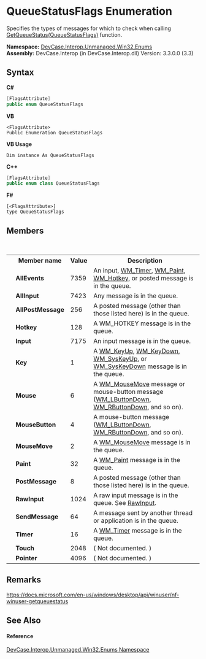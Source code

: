 # QueueStatusFlags Enumeration
 

Specifies the types of messages for which to check when calling <a href="M_DevCase_Interop_Unmanaged_Win32_NativeMethods_GetQueueStatus">GetQueueStatus(QueueStatusFlags)</a> function.

**Namespace:**&nbsp;<a href="N_DevCase_Interop_Unmanaged_Win32_Enums">DevCase.Interop.Unmanaged.Win32.Enums</a><br />**Assembly:**&nbsp;DevCase.Interop (in DevCase.Interop.dll) Version: 3.3.0.0 (3.3)

## Syntax

**C#**<br />
``` C#
[FlagsAttribute]
public enum QueueStatusFlags
```

**VB**<br />
``` VB
<FlagsAttribute>
Public Enumeration QueueStatusFlags
```

**VB Usage**<br />
``` VB Usage
Dim instance As QueueStatusFlags
```

**C++**<br />
``` C++
[FlagsAttribute]
public enum class QueueStatusFlags
```

**F#**<br />
``` F#
[<FlagsAttribute>]
type QueueStatusFlags
```


## Members
&nbsp;<table><tr><th></th><th>Member name</th><th>Value</th><th>Description</th></tr><tr><td /><td target="F:DevCase.Interop.Unmanaged.Win32.Enums.QueueStatusFlags.AllEvents">**AllEvents**</td><td>7359</td><td>An input, <a href="T_DevCase_Interop_Unmanaged_Win32_Enums_WindowMessages">WM_Timer</a>, <a href="T_DevCase_Interop_Unmanaged_Win32_Enums_WindowMessages">WM_Paint</a>, <a href="T_DevCase_Interop_Unmanaged_Win32_Enums_WindowMessages">WM_Hotkey</a>, or posted message is in the queue.</td></tr><tr><td /><td target="F:DevCase.Interop.Unmanaged.Win32.Enums.QueueStatusFlags.AllInput">**AllInput**</td><td>7423</td><td>Any message is in the queue.</td></tr><tr><td /><td target="F:DevCase.Interop.Unmanaged.Win32.Enums.QueueStatusFlags.AllPostMessage">**AllPostMessage**</td><td>256</td><td>A posted message (other than those listed here) is in the queue.</td></tr><tr><td /><td target="F:DevCase.Interop.Unmanaged.Win32.Enums.QueueStatusFlags.Hotkey">**Hotkey**</td><td>128</td><td>A WM_HOTKEY message is in the queue.</td></tr><tr><td /><td target="F:DevCase.Interop.Unmanaged.Win32.Enums.QueueStatusFlags.Input">**Input**</td><td>7175</td><td>An input message is in the queue.</td></tr><tr><td /><td target="F:DevCase.Interop.Unmanaged.Win32.Enums.QueueStatusFlags.Key">**Key**</td><td>1</td><td>A <a href="T_DevCase_Interop_Unmanaged_Win32_Enums_WindowMessages">WM_KeyUp</a>, <a href="T_DevCase_Interop_Unmanaged_Win32_Enums_WindowMessages">WM_KeyDown</a>, <a href="T_DevCase_Interop_Unmanaged_Win32_Enums_WindowMessages">WM_SysKeyUp</a>, or <a href="T_DevCase_Interop_Unmanaged_Win32_Enums_WindowMessages">WM_SysKeyDown</a> message is in the queue.</td></tr><tr><td /><td target="F:DevCase.Interop.Unmanaged.Win32.Enums.QueueStatusFlags.Mouse">**Mouse**</td><td>6</td><td>A <a href="T_DevCase_Interop_Unmanaged_Win32_Enums_WindowMessages">WM_MouseMove</a> message or mouse-button message (<a href="T_DevCase_Interop_Unmanaged_Win32_Enums_WindowMessages">WM_LButtonDown</a>, <a href="T_DevCase_Interop_Unmanaged_Win32_Enums_WindowMessages">WM_RButtonDown</a>, and so on).</td></tr><tr><td /><td target="F:DevCase.Interop.Unmanaged.Win32.Enums.QueueStatusFlags.MouseButton">**MouseButton**</td><td>4</td><td>A mouse-button message (<a href="T_DevCase_Interop_Unmanaged_Win32_Enums_WindowMessages">WM_LButtonDown</a>, <a href="T_DevCase_Interop_Unmanaged_Win32_Enums_WindowMessages">WM_RButtonDown</a>, and so on).</td></tr><tr><td /><td target="F:DevCase.Interop.Unmanaged.Win32.Enums.QueueStatusFlags.MouseMove">**MouseMove**</td><td>2</td><td>A <a href="T_DevCase_Interop_Unmanaged_Win32_Enums_WindowMessages">WM_MouseMove</a> message is in the queue.</td></tr><tr><td /><td target="F:DevCase.Interop.Unmanaged.Win32.Enums.QueueStatusFlags.Paint">**Paint**</td><td>32</td><td>A <a href="T_DevCase_Interop_Unmanaged_Win32_Enums_WindowMessages">WM_Paint</a> message is in the queue.</td></tr><tr><td /><td target="F:DevCase.Interop.Unmanaged.Win32.Enums.QueueStatusFlags.PostMessage">**PostMessage**</td><td>8</td><td>A posted message (other than those listed here) is in the queue.</td></tr><tr><td /><td target="F:DevCase.Interop.Unmanaged.Win32.Enums.QueueStatusFlags.RawInput">**RawInput**</td><td>1024</td><td>A raw input message is in the queue. See <a href="T_DevCase_Interop_Unmanaged_Win32_Structures_RawInput">RawInput</a>.</td></tr><tr><td /><td target="F:DevCase.Interop.Unmanaged.Win32.Enums.QueueStatusFlags.SendMessage">**SendMessage**</td><td>64</td><td>A message sent by another thread or application is in the queue.</td></tr><tr><td /><td target="F:DevCase.Interop.Unmanaged.Win32.Enums.QueueStatusFlags.Timer">**Timer**</td><td>16</td><td>A <a href="T_DevCase_Interop_Unmanaged_Win32_Enums_WindowMessages">WM_Timer</a> message is in the queue.</td></tr><tr><td /><td target="F:DevCase.Interop.Unmanaged.Win32.Enums.QueueStatusFlags.Touch">**Touch**</td><td>2048</td><td>( Not documented. )</td></tr><tr><td /><td target="F:DevCase.Interop.Unmanaged.Win32.Enums.QueueStatusFlags.Pointer">**Pointer**</td><td>4096</td><td>( Not documented. )</td></tr></table>

## Remarks
<a href="https://docs.microsoft.com/en-us/windows/desktop/api/winuser/nf-winuser-getqueuestatus" target="_blank">https://docs.microsoft.com/en-us/windows/desktop/api/winuser/nf-winuser-getqueuestatus</a>

## See Also


#### Reference
<a href="N_DevCase_Interop_Unmanaged_Win32_Enums">DevCase.Interop.Unmanaged.Win32.Enums Namespace</a><br />